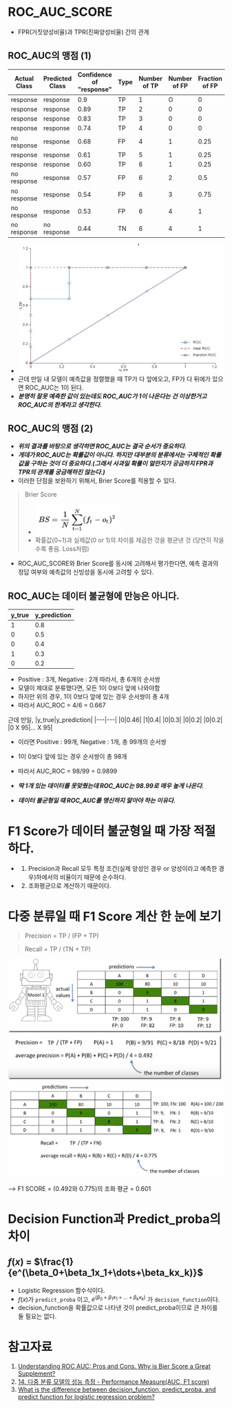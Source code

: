 # ROC_AUC_SCORE
- FPR(거짓양성비율)과 TPR(진짜양성비율) 간의 관계 

## ROC_AUC의 맹점 (1)
|Actual Class|Predicted Class|Confidence of "response"|Type|Number of TP|Number of FP|Fraction of FP|Fraction of FP|
|---|---|---|---|---|---|---|---|
|response|response|0.9|TP|1|O|0|0.167|
|response|response|0.89|TP|2|0|0|0.333|
|response|response|0.83|TP|3|0|0|0.500|
|response|response|0.74|TP|4|0|0|0.667|
|no response|response|0.68|FP|4|1|0.25|0.667|
|response|response|0.61|TP|5|1|0.25|0.833|
|response|response|0.60|TP|6|1|0.25|1|
|no response|response|0.57|FP|6|2|0.5|1|
|no response|response|0.54|FP|6|3|0.75|1|
|no response|response|0.53|FP|6|4|1|1|
|no response|no response|0.44|TN|6|4|1|1|
- <img src='./ROC_AUC graph 1.PNG' height=300px width=500px>
- 근데 만일 내 모델이 예측값을 정렬했을 때 TP가 다 앞에오고, FP가 다 뒤에가 있으면 ROC_AUC는 1이 된다. 
- ***분명히 잘못 예측한 값이 있는데도 ROC_AUC가 1이 나온다는 건 이상한거고 ROC_AUC의 한계라고 생각한다.***

## ROC_AUC의 맹점 (2)
- ***위의 결과를 바탕으로 생각하면 ROC_AUC는 결국 순서가 중요하다.***
- ***게데가 ROC_AUC는 확률값이 아니다. 하지만 대부분의 분류에서는 구체적인 확률값을 구하는 것이 더 중요하다.(그래서 사과일 확률이 얼만지가 궁금하지 FPR과 TPR의 관계를 궁금해하진 않는다.)***
- 이러한 단점을 보완하기 위해서, Brier Score를 적용할 수 있다. 
> Brier Score 
> - <img src='./Brier Score formula.png/' height=70px width=200px>
> - 확률값(0~1)과 실제값(0 or 1)의 차이를 제곱한 것을 평균낸 것 (당연히 작을수록 좋음. Loss처럼)
- ROC_AUC_SCORE와 Brier Score를 동시에 고려해서 평가한다면, 예측 결과의 정답 여부와 예측값의 신빙성을 동시에 고려할 수 있다. 

## ROC_AUC는 데이터 불균형에 만능은 아니다. 
|y_true|y_prediction|
|---|---|
|1|0.8|
|0|0.5|
|0|0.4|
|1|0.3|
|0|0.2|

- Positive : 3개, Negative : 2개 따라서, 총 6개의 순서쌍
- 모델이 제대로 분류했다면, 모든 1이 0보다 앞에 나와야함
- 하지만 위의 경우, 1이 0보다 앞에 있는 경우 순서쌍이 총 4개
- 따라서 AUC_ROC = 4/6 = 0.667

근데 만일, 
|y_true|y_prediction|
|---|---|
|0|0.46|
|1|0.4|
|0|0.3|
|0|0.2|
|0|0.2|
|0 X 95|... X 95| 
- 이라면 Positive : 99개, Negative : 1개, 총 99개의 순서쌍
- 1이 0보다 앞에 있는 경우 순서쌍이 총 98개
- 따라서 AUC_ROC = 98/99 = 0.9899

- ***딱 1개 있는 데이터를 못맞췄는데 ROC_AUC는 98.99로 매우 높게 나온다.***
- ***데이터 불균형일 때 ROC_AUC를 맹신하지 말아야 하는 이유다.***

# F1 Score가 데이터 불균형일 때 가장 적절하다. 
- 1. Precision과 Recall 모두 특정 조건(실제 양성인 경우 or 양성이라고 예측한 경우)하에서의 비율이기 때문에 순수하다. 

- 2. 조화평균으로 계산하기 때문이다. 


# 다중 분류일 때 F1 Score 계산 한 눈에 보기 
> Precision = TP / (FP + TP)

> Recall = TP / (TN + TP)

<img src='./F1_Score_Multi_classification 1.png'>
<img src='./F1_Score_Multi_classification 2.png'>

--> F1 SCORE = (0.492와 0.775)의 조화 평균 = 0.601

# Decision Function과 Predict_proba의 차이 

## $f(x)$ = $\frac{1}{e^(\beta_0+\beta_1x_1+\dots+\beta_kx_k)}$

- Logistic Regression 함수식이다.
- $f(x)$가 ```predict_proba``` 이고, $e^(\beta_0+\beta_1x_1+\dots+\beta_kx_k)$ 가 ```decision_function```이다. 
- decision_function을 확률값으로 나타낸 것이 predict_proba이므로 큰 차이를 둘 필요는 없다. 

# 참고자료
1. [Understanding ROC AUC: Pros and Cons. Why is Bier Score a Great Supplement?](https://medium.com/@penggongting/understanding-roc-auc-pros-and-cons-why-is-bier-score-a-great-supplement-c7a0c976b679)
2. [14. 다중 분류 모델의 성능 측정 - Performance Measure(AUC, F1 score)](https://nittaku.tistory.com/295)
3. [What is the difference between decision_function, predict_proba, and predict function for logistic regression problem?](https://stats.stackexchange.com/questions/329857/what-is-the-difference-between-decision-function-predict-proba-and-predict-fun)